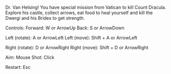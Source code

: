 Dr. Van Helsing!
You have special mission from Vatican to kill Count Dracula.
Explore his castle, collect arrows, eat food to heal yourself and kill the Dwergi and his Brides to get strength.

Controls:
Forward: W or ArrowUp
Back: S or ArrowDown

Left (rotate): A or ArrowLeft
Left (move): Shift + A or ArrowLeft

Right (rotate): D or ArrowRight
Right (move): Shift + D or ArrowRight

Aim: Mouse
Shot: Click

Restart: Esc